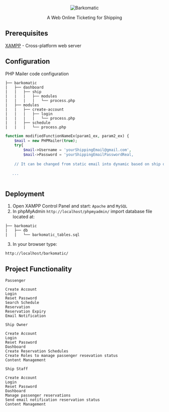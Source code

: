 <p align="center"><img src="https://github.com/kimdavetorres/barkomatic/blob/main/img/core-img/logo.png" title="Barkomatic" alt="Barkomatic" /></p>
<p align="center">A Web Online Ticketing for Shipping</p>

## Prerequisites
 [XAMPP](https://www.apachefriends.org/index.html) - Cross-platform web server

## Configuration
PHP Mailer code configuration
```
├── barkomatic
|   ├── dashboard
|   |   ├── ship
|   |   |   ├── modules
|   |   |   |   └── process.php
|   ├── modules
|   |   ├── create-account
|   |   |   ├── login
|   |   |   |   └── process.php
|   |   ├── schedule
|   |   |   └── process.php
```
```php
function modifiedFunctionNameEx(param1_ex, param2_ex) {
    $mail = new PHPMailer(true);
    try{
        $mail->Username = 'yourShippingEmail@gmail.com',
        $mail->Password = 'yourShippingEmailPasswordReal,
        
    // It can be changed from static email into dynamic based on ship owners registration you can freely make your own algorithm for this.
    
   ...
   
```

## Deployment
1. Open XAMPP Control Panel and start:
  `Apache`
  and
  `MySQL`
2. In phpMyAdmin ``` http://localhost/phpmyadmin/ ``` import database file located at:
```
├── barkomatic
|   ├── db
|   |   └── barkomatic_tables.sql
```
3. In your browser type:
```
http://localhost/barkomatic/
```
## Project Functionality
 `Passenger`
  ```
  Create Account
  Login
  Reset Password
  Search Schedule
  Reservation
  Reservation Expiry
  Email Notification
  ```
 `Ship Owner`
  ```
  Create Account
  Login
  Reset Password
  Dashboard
  Create Reservation Schedules
  Create Roles to manage passenger resevation status
  Content Management
  ```
`Ship Staff`
  ```
  Create Account
  Login
  Reset Password
  Dashboard
  Manage passenger reservations
  Send email notification reservation status
  Content Management
  ```
  
